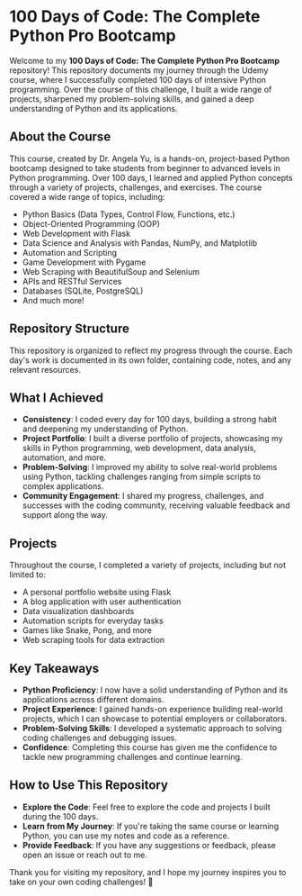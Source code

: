 # 100 Days of Code: The Complete Python Pro Bootcamp

Welcome to my **100 Days of Code: The Complete Python Pro Bootcamp** repository! This repository documents my journey through the Udemy course, where I successfully completed 100 days of intensive Python programming. Over the course of this challenge, I built a wide range of projects, sharpened my problem-solving skills, and gained a deep understanding of Python and its applications.

## About the Course
This course, created by Dr. Angela Yu, is a hands-on, project-based Python bootcamp designed to take students from beginner to advanced levels in Python programming. Over 100 days, I learned and applied Python concepts through a variety of projects, challenges, and exercises. The course covered a wide range of topics, including:

- Python Basics (Data Types, Control Flow, Functions, etc.)
- Object-Oriented Programming (OOP)
- Web Development with Flask
- Data Science and Analysis with Pandas, NumPy, and Matplotlib
- Automation and Scripting
- Game Development with Pygame
- Web Scraping with BeautifulSoup and Selenium
- APIs and RESTful Services
- Databases (SQLite, PostgreSQL)
- And much more!

## Repository Structure
This repository is organized to reflect my progress through the course. Each day's work is documented in its own folder, containing code, notes, and any relevant resources.


## What I Achieved
- **Consistency**: I coded every day for 100 days, building a strong habit and deepening my understanding of Python.
- **Project Portfolio**: I built a diverse portfolio of projects, showcasing my skills in Python programming, web development, data analysis, automation, and more.
- **Problem-Solving**: I improved my ability to solve real-world problems using Python, tackling challenges ranging from simple scripts to complex applications.
- **Community Engagement**: I shared my progress, challenges, and successes with the coding community, receiving valuable feedback and support along the way.

## Projects
Throughout the course, I completed a variety of projects, including but not limited to:
- A personal portfolio website using Flask
- A blog application with user authentication
- Data visualization dashboards
- Automation scripts for everyday tasks
- Games like Snake, Pong, and more
- Web scraping tools for data extraction

## Key Takeaways
- **Python Proficiency**: I now have a solid understanding of Python and its applications across different domains.
- **Project Experience**: I gained hands-on experience building real-world projects, which I can showcase to potential employers or collaborators.
- **Problem-Solving Skills**: I developed a systematic approach to solving coding challenges and debugging issues.
- **Confidence**: Completing this course has given me the confidence to tackle new programming challenges and continue learning.

## How to Use This Repository
- **Explore the Code**: Feel free to explore the code and projects I built during the 100 days.
- **Learn from My Journey**: If you're taking the same course or learning Python, you can use my notes and code as a reference.
- **Provide Feedback**: If you have any suggestions or feedback, please open an issue or reach out to me.

Thank you for visiting my repository, and I hope my journey inspires you to take on your own coding challenges! 🚀
